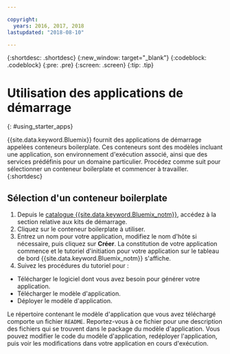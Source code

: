```yaml
---

copyright:
  years: 2016, 2017, 2018
lastupdated: "2018-08-10"

---
```


{:shortdesc: .shortdesc}
{:new_window: target="_blank"}
{:codeblock: .codeblock}
{:pre: .pre}
{:screen: .screen}
{:tip: .tip}

# Utilisation des applications de démarrage
{: #using_starter_apps}

{{site.data.keyword.Bluemix}} fournit des applications de démarrage appelées conteneurs boilerplate. Ces conteneurs sont des modèles incluant une application, son environnement d'exécution associé, ainsi que des services prédéfinis pour un domaine particulier. Procédez comme suit pour sélectionner un conteneur boilerplate et commencer à travailler.
{:shortdesc}

## Sélection d'un conteneur boilerplate

1. Depuis le [catalogue {{site.data.keyword.Bluemix_notm}}](https://console.{DomainName}/catalog/),
accédez à la section relative aux kits de démarrage.
2. Cliquez sur le conteneur boilerplate à utiliser.
3. Entrez un nom pour votre application, modifiez le nom d'hôte si nécessaire, puis cliquez sur **Créer**. La constitution de votre application commence et le tutoriel d'initiation pour votre application sur le tableau de bord {{site.data.keyword.Bluemix_notm}} s'affiche.
4. Suivez les procédures du tutoriel pour :  
  * Télécharger le logiciel dont vous avez besoin pour générer votre application.
  * Télécharger le modèle d'application.
  * Déployer le modèle d'application.

Le répertoire contenant le modèle d'application que vous avez téléchargé comporte un fichier `README`. Reportez-vous à ce fichier pour une description des fichiers qui se trouvent dans le package du modèle d'application. Vous pouvez modifier le code du modèle d'application, redéployer l'application, puis voir les modifications dans votre application en cours d'exécution.
